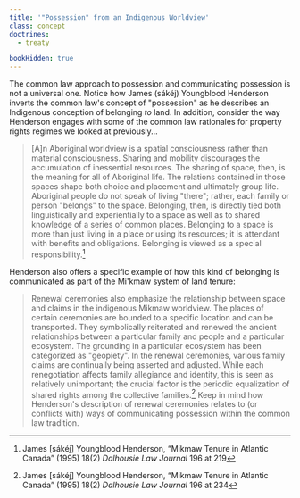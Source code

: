 ```yaml
---
title: '"Possession" from an Indigenous Worldview'
class: concept
doctrines:
  - treaty

bookHidden: true
---
```



The common law approach to possession and communicating possession is not a universal one. Notice how James (sákéj) Youngblood Henderson inverts the common law's concept of "possession" as he describes an Indigenous conception of belonging *to* land. In addition, consider the way Henderson engages with some of the common law rationales for property rights regimes we looked at previously... <!--this idea probably needs to be expanded or made more specific but I wasn't sure how to do it without knowing how we'll describe the rationales.-->
> [A]n Aboriginal worldview is a spatial consciousness rather than material consciousness. Sharing and mobility discourages the accumulation of inessential resources. The sharing of space, then, is the meaning for all of Aboriginal life. The relations contained in those spaces shape both choice and placement and ultimately group life. Aboriginal people do not speak of living "there"; rather, each family or person "belongs" to the space. Belonging, then, is directly tied both linguistically and experientially to a space as well as to shared knowledge of a series of common places. Belonging to a space is more than just living in a place or using its resources; it is attendant with benefits and obligations. Belonging is viewed as a special responsibility.[^henderson1] 
 
Henderson also offers a specific example of how this kind of belonging is communicated as part of the Mi'kmaw system of land tenure: 
> Renewal ceremonies also emphasize the relationship between space and claims in the indigenous Mikmaw worldview. The places of certain ceremonies are bounded to a specific location and can be transported. They symbolically reiterated and renewed the ancient relationships between a particular family and people and a particular ecosystem. The grounding in a particular ecosystem has been categorized as "geopiety". 
> In the renewal ceremonies, various family claims are continually being asserted and adjusted. While each renegotiation affects family allegiance and identity, this is seen as relatively unimportant; the crucial factor is the periodic equalization of shared rights among the collective families.[^henderson2] 
Keep in mind how Henderson's description of renewal ceremonies relates to (or conflicts with) ways of communicating possession within the common law tradition. 
 
[^henderson1]: James [sákéj] Youngblood Henderson, “Mikmaw Tenure in Atlantic Canada” (1995) 18(2) _Dalhousie Law Journal_ 196 at 219
[^henderson2]: James [sákéj] Youngblood Henderson, “Mikmaw Tenure in Atlantic Canada” (1995) 18(2) _Dalhousie Law Journal_ 196 at 234
